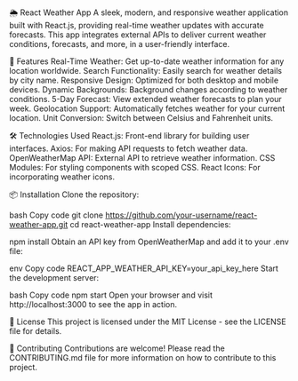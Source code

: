 🌦️ React Weather App
A sleek, modern, and responsive weather application built with React.js, providing real-time weather updates with accurate forecasts. This app integrates external APIs to deliver current weather conditions, forecasts, and more, in a user-friendly interface.

🚀 Features
Real-Time Weather: Get up-to-date weather information for any location worldwide.
Search Functionality: Easily search for weather details by city name.
Responsive Design: Optimized for both desktop and mobile devices.
Dynamic Backgrounds: Background changes according to weather conditions.
5-Day Forecast: View extended weather forecasts to plan your week.
Geolocation Support: Automatically fetches weather for your current location.
Unit Conversion: Switch between Celsius and Fahrenheit units.

🛠️ Technologies Used
React.js: Front-end library for building user interfaces.
Axios: For making API requests to fetch weather data.
OpenWeatherMap API: External API to retrieve weather information.
CSS Modules: For styling components with scoped CSS.
React Icons: For incorporating weather icons.


📦 Installation
Clone the repository:

bash
Copy code
git clone https://github.com/your-username/react-weather-app.git
cd react-weather-app
Install dependencies:

npm install
Obtain an API key from OpenWeatherMap and add it to your .env file:

env
Copy code
REACT_APP_WEATHER_API_KEY=your_api_key_here
Start the development server:

bash
Copy code
npm start
Open your browser and visit http://localhost:3000 to see the app in action.

📝 License
This project is licensed under the MIT License - see the LICENSE file for details.

🤝 Contributing
Contributions are welcome! Please read the CONTRIBUTING.md file for more information on how to contribute to this project.
